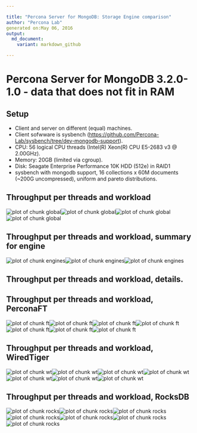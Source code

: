 ```yaml
---

title: "Percona Server for MongoDB: Storage Engine comparison"
author: "Percona Lab"
generated on:May 06, 2016
output:
  md_document:
    variant: markdown_github

---
```



# Percona Server for MongoDB 3.2.0-1.0 - data that does not fit in RAM 

## Setup

* Client and server on different (equal) machines.
* Client sofwware is sysbench (https://github.com/Percona-Lab/sysbench/tree/dev-mongodb-support).
* CPU: 56 logical CPU threads (Intel(R) Xeon(R) CPU E5-2683 v3 @ 2.00GHz).
* Memory: 20GB (limited via cgroup).
* Disk: Seagate Enterprise  Performance 10K HDD (512e) in RAID1
* sysbench with mongodb support, 16 collections x 60M documents (~200G uncompressed), uniform and pareto distributions. 

## Throughput per threads and workload

![plot of chunk global](figure/global-1.png)![plot of chunk global](figure/global-2.png)![plot of chunk global](figure/global-3.png)![plot of chunk global](figure/global-4.png)

## Throughput per threads and workload, summary for engine

![plot of chunk engines](figure/engines-1.png)![plot of chunk engines](figure/engines-2.png)![plot of chunk engines](figure/engines-3.png)

## Throughput per threads and workload, details. 
## Throughput per threads and workload, PerconaFT

![plot of chunk ft](figure/ft-1.png)![plot of chunk ft](figure/ft-2.png)![plot of chunk ft](figure/ft-3.png)![plot of chunk ft](figure/ft-4.png)![plot of chunk ft](figure/ft-5.png)![plot of chunk ft](figure/ft-6.png)![plot of chunk ft](figure/ft-7.png)

## Throughput per threads and workload, WiredTiger

![plot of chunk wt](figure/wt-1.png)![plot of chunk wt](figure/wt-2.png)![plot of chunk wt](figure/wt-3.png)![plot of chunk wt](figure/wt-4.png)![plot of chunk wt](figure/wt-5.png)![plot of chunk wt](figure/wt-6.png)![plot of chunk wt](figure/wt-7.png)

## Throughput per threads and workload, RocksDB

![plot of chunk rocks](figure/rocks-1.png)![plot of chunk rocks](figure/rocks-2.png)![plot of chunk rocks](figure/rocks-3.png)![plot of chunk rocks](figure/rocks-4.png)![plot of chunk rocks](figure/rocks-5.png)![plot of chunk rocks](figure/rocks-6.png)![plot of chunk rocks](figure/rocks-7.png)
